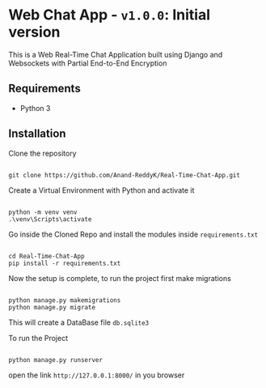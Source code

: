 # Web Chat App - `v1.0.0`: Initial version
This is a Web Real-Time Chat Application built using Django and Websockets with Partial End-to-End Encryption

## Requirements
- Python 3

## Installation
Clone the repository

```

git clone https://github.com/Anand-ReddyK/Real-Time-Chat-App.git

```

Create a Virtual Environment with Python and activate it
```

python -m venv venv
.\venv\Scripts\activate

```

Go inside the Cloned Repo and install the modules inside `requirements.txt`
```

cd Real-Time-Chat-App
pip install -r requirements.txt

```

Now the setup is complete, to run the project first make migrations
```

python manage.py makemigrations
python manage.py migrate

```
This will create a DataBase file `db.sqlite3`

To run the Project
```

python manage.py runserver

```

open the link `http://127.0.0.1:8000/` in you browser
